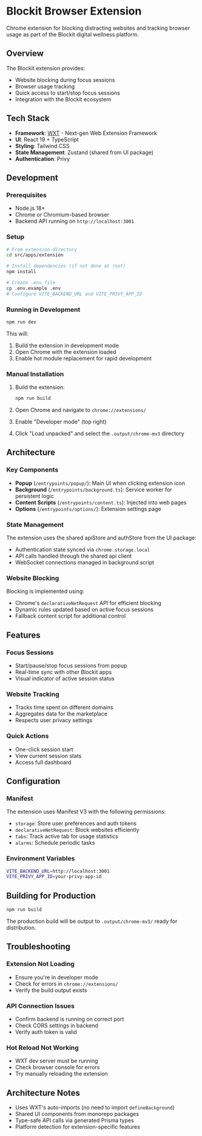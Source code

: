 # Blockit Browser Extension

Chrome extension for blocking distracting websites and tracking browser usage as part of the Blockit digital wellness platform.

## Overview

The Blockit extension provides:
- Website blocking during focus sessions
- Browser usage tracking
- Quick access to start/stop focus sessions
- Integration with the Blockit ecosystem

## Tech Stack

- **Framework**: [WXT](https://wxt.dev/) - Next-gen Web Extension Framework
- **UI**: React 19 + TypeScript
- **Styling**: Tailwind CSS
- **State Management**: Zustand (shared from UI package)
- **Authentication**: Privy

## Development

### Prerequisites

- Node.js 18+
- Chrome or Chromium-based browser
- Backend API running on `http://localhost:3001`

### Setup

```bash
# From extension directory
cd src/apps/extension

# Install dependencies (if not done at root)
npm install

# Create .env file
cp .env.example .env
# Configure VITE_BACKEND_URL and VITE_PRIVY_APP_ID
```

### Running in Development

```bash
npm run dev
```

This will:
1. Build the extension in development mode
2. Open Chrome with the extension loaded
3. Enable hot module replacement for rapid development

### Manual Installation

1. Build the extension:
   ```bash
   npm run build
   ```

2. Open Chrome and navigate to `chrome://extensions/`

3. Enable "Developer mode" (top right)

4. Click "Load unpacked" and select the `.output/chrome-mv3` directory

## Architecture

### Key Components

- **Popup** (`/entrypoints/popup/`): Main UI when clicking extension icon
- **Background** (`/entrypoints/background.ts`): Service worker for persistent logic
- **Content Scripts** (`/entrypoints/content.ts`): Injected into web pages
- **Options** (`/entrypoints/options/`): Extension settings page

### State Management

The extension uses the shared apiStore and authStore from the UI package:
- Authentication state synced via `chrome.storage.local`
- API calls handled through the shared api client
- WebSocket connections managed in background script

### Website Blocking

Blocking is implemented using:
- Chrome's `declarativeNetRequest` API for efficient blocking
- Dynamic rules updated based on active focus sessions
- Fallback content script for additional control

## Features

### Focus Sessions
- Start/pause/stop focus sessions from popup
- Real-time sync with other Blockit apps
- Visual indicator of active session status

### Website Tracking
- Tracks time spent on different domains
- Aggregates data for the marketplace
- Respects user privacy settings

### Quick Actions
- One-click session start
- View current session stats
- Access full dashboard

## Configuration

### Manifest

The extension uses Manifest V3 with the following permissions:
- `storage`: Store user preferences and auth tokens
- `declarativeNetRequest`: Block websites efficiently
- `tabs`: Track active tab for usage statistics
- `alarms`: Schedule periodic tasks

### Environment Variables

```bash
VITE_BACKEND_URL=http://localhost:3001
VITE_PRIVY_APP_ID=your-privy-app-id
```

## Building for Production

```bash
npm run build
```

The production build will be output to `.output/chrome-mv3/` ready for distribution.

## Troubleshooting

### Extension Not Loading
- Ensure you're in developer mode
- Check for errors in `chrome://extensions/`
- Verify the build output exists

### API Connection Issues
- Confirm backend is running on correct port
- Check CORS settings in backend
- Verify auth token is valid

### Hot Reload Not Working
- WXT dev server must be running
- Check browser console for errors
- Try manually reloading the extension

## Architecture Notes

- Uses WXT's auto-imports (no need to import `defineBackground`)
- Shared UI components from monorepo packages
- Type-safe API calls via generated Prisma types
- Platform detection for extension-specific features
